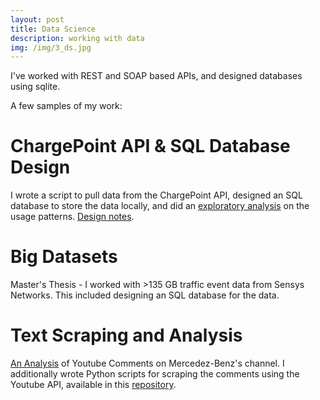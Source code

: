 ```yaml
---
layout: post
title: Data Science
description: working with data
img: /img/3_ds.jpg
---
```


I've worked with REST and SOAP based APIs, and designed databases using sqlite.

A few samples of my work:

# ChargePoint API & SQL Database Design
I wrote a script to pull data from the ChargePoint API, designed an SQL database to store the data locally, and did an [exploratory analysis](https://github.com/lefthandwriter/ChargePointAPI/blob/master/Notebooks/Exploratory.ipynb) on the usage patterns. [Design notes](https://lefthandwriter.github.io/software/2018/06/22/Designing-EV-Database.html).

# Big Datasets
Master's Thesis - I worked with >135 GB traffic event data from Sensys Networks. This included designing an SQL database for the data.

# Text Scraping and Analysis
[An Analysis](http://nbviewer.jupyter.org/github/lefthandwriter/DataIncProject/blob/master/Notebooks/Mercedes-Benz.ipynb) of Youtube Comments on Mercedez-Benz's channel. I additionally wrote Python scripts for scraping the comments using the Youtube API, available in this [repository](https://github.com/lefthandwriter/DataIncProject).